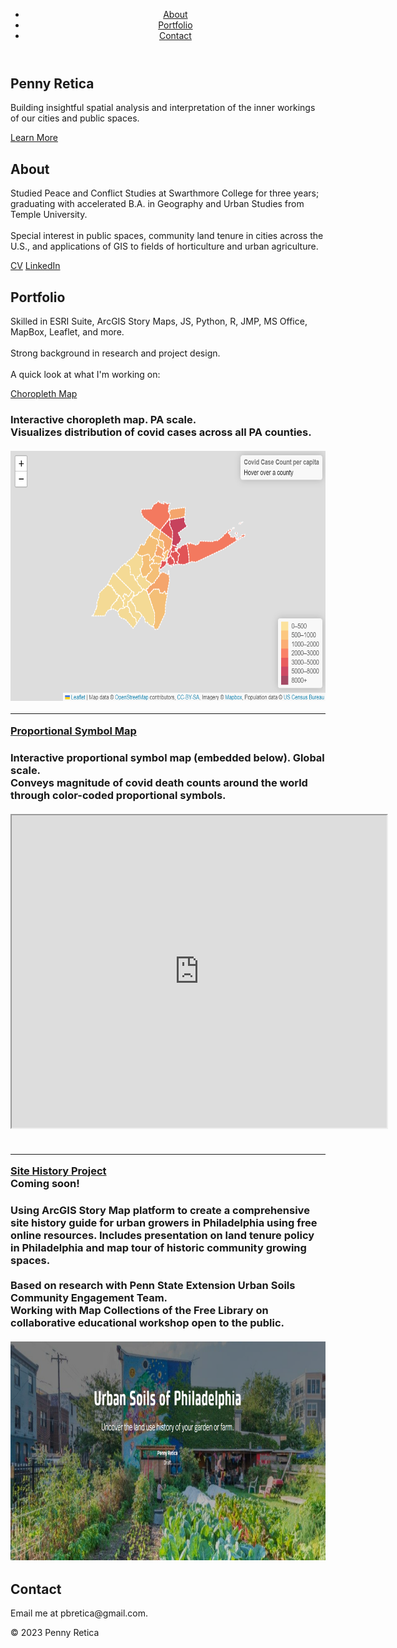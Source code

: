 
<html>
  <head>
    <title>Penny Retica</title>
    <link rel="stylesheet" href="style.css">
  </head>
  <body>
    <header>
      <nav>
        <ul>
          <li><a href="#about">About</a></li>
          <li><a href="#portfolio">Portfolio</a></li>
          <li><a href="#contact">Contact</a></li>
        </ul>
      </nav>
    </header>
    <main>
      <section class="hero">
        <h1>Penny Retica</h1>
        <p>Building insightful spatial analysis and interpretation of the inner workings of our cities and public spaces.</p>
        <a href="#about" class="button">Learn More</a>
      </section>
      <section class="about">
        <h2>About</h2>
        <p>Studied Peace and Conflict Studies at Swarthmore College for three years; graduating with accelerated B.A. in Geography and Urban Studies from Temple University. <br> <br> Special interest in public spaces, community land tenure in cities across the U.S., and applications of GIS to fields of horticulture and urban agriculture.</p>
        <a href="https://pbretica.github.io/Retica_2023CV.pdf" class="button2">CV</a>
        <a href="https://www.linkedin.com/in/penny-retica/" class="button2">LinkedIn</a>
      </section>
      <section class="portfolio">
        <h2>Portfolio</h2>
        <p> Skilled in ESRI Suite, ArcGIS Story Maps, JS, Python, R, JMP, MS Office, MapBox, Leaflet, and more. <br> <br> Strong background in research and project design. <br> <br>
        A quick look at what I'm working on: </p>
        <a href="https://pbretica.github.io/choropleth/" class="button2">Choropleth Map</a> <br> 
        <h3> Interactive choropleth map. PA scale. <br> Visualizes distribution of covid cases across all PA counties. <br> <br>
        <img src="covidcases.png" alt="Choropleth map of PA covid cases by county" width="600" height="400">
        <hr>
        <a href="https://pbretica.github.io/worldcoviddeaths/" class="button2">Proportional Symbol Map</a>
        <h3> Interactive proportional symbol map (embedded below). Global scale. <br> Conveys magnitude of covid death counts around the world through color-coded proportional symbols. <br> <br>
        <iframe src="https://pbretica.github.io/worldcoviddeaths/" height="500" width="600"></iframe> <br> <br>
        <hr>
        <a href="" class="button2">Site History Project</a> <br> <b> Coming soon! </b>
        <h3> Using ArcGIS Story Map platform to create a comprehensive site history guide for urban growers in Philadelphia using free online resources. Includes presentation on land tenure policy in Philadelphia and map tour of historic community growing spaces. <br> <br> Based on research with Penn State Extension Urban Soils Community Engagement Team. <br> Working with Map Collections of the Free Library on collaborative educational workshop open to the public.<br> <br>
        <img src="urbansoils.png" alt="Title page of urban soils project" width="1000" height="350"> <br> 
        </h3>
      </section>
      <section class="contact">
        <h2>Contact</h2>
        <p>Email me at pbretica@gmail.com. </p>
      </section>
    </main>
    <footer>
      <p>&copy; 2023 Penny Retica</p>
    </footer>
  </body>
</html>
